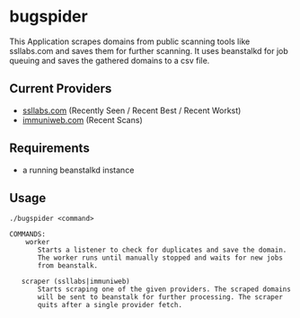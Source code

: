 # bugspider

This Application scrapes domains from public scanning tools like ssllabs.com and saves them for further scanning. It uses beanstalkd for job queuing and saves the gathered domains to a csv file.

## Current Providers

- [ssllabs.com](https://www.ssllabs.com) (Recently Seen / Recent Best / Recent Workst)
- [immuniweb.com](https://www.immuniweb.com/websec/#latest) (Recent Scans)

## Requirements

- a running beanstalkd instance

## Usage

```
./bugspider <command>

COMMANDS:
    worker
       Starts a listener to check for duplicates and save the domain.
       The worker runs until manually stopped and waits for new jobs
       from beanstalk.

   scraper (ssllabs|immuniweb)
       Starts scraping one of the given providers. The scraped domains
       will be sent to beanstalk for further processing. The scraper
       quits after a single provider fetch.
```
